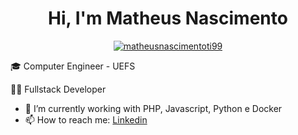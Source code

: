 <h1 align="center">Hi, I'm Matheus Nascimento</h1>


<p align="center"> <a href="https://github.com/ryo-ma/github-profile-trophy"><img src="https://github-profile-trophy.vercel.app/?username=matheusnascimentoti99&theme=discord&row=1" alt="matheusnascimentoti99" /></a> </p>

🎓 Computer Engineer - UEFS 

👨‍💻 Fullstack Developer 
<br/>


- 🔭 I’m currently working with PHP, Javascript, Python e Docker
- 📫 How to reach me: <a href="https://www.linkedin.com/in/matheus-nascimento-322a0b181/" target="_blank">Linkedin</a>
